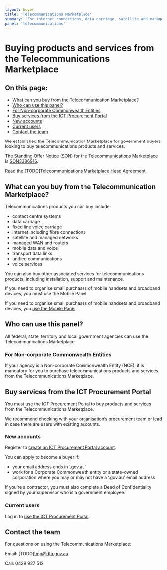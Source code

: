 ```yaml
---
layout: buyer
title: 'Telecommunications Marketplace'
summary: 'For internet connections, data carriage, satellite and managed networks'
panel: 'telecommunications'
---
```


# Buying products and services from the Telecommunications Marketplace

<nav class="au-inpage-nav-links" aria-label="in page navigation">
  <h2 class="au-inpage-nav-links__heading">On this page:</h2>
  <ul class="au-link-list">
    <li><a href="#what-can-you-buy">What can you buy from the Telecommunication Marketplace?</a></li>
    <li><a href="#who-can-use-this-panel">Who can use this panel?</a></li>
    <li><a href="#non-corporate-commonwealth-entities">For Non-corporate Commonwealth Entities</a></li>
    <li><a href="#buy-services-from-the-ict-procurement-portal">Buy services from the ICT Procurement Portal</a></li>
    <li><a href="#new-accounts">New accounts</a></li>
    <li><a href="#current-users">Current users</a></li>
    <li><a href="#contact-the-team">Contact the team</a></li>
  </ul>
</nav>

We established the Telecommunication Marketplace for government buyers looking to buy telecommunications products and services.

The Standing Offer Notice (SON) for the Telecommunications Marketplace is <a href="https://www.tenders.gov.au/Son/Show/fc7270c0-f972-aca0-8f96-b23046b347cf" target="_blank" rel="external noreferrer">SON3386916</a>.

Read the <a href="#" target="_blank" rel="external noreferrer">[TODO]Telecommunications Marketplace Head Agreement</a>.

## <span name="what-can-you-buy">What can you buy from the Telecommunication Marketplace?</span>

Telecommunications products you can buy include:

- contact centre systems
- data carriage
- fixed line voice carriage
- internet including fibre connections
- satellite and managed networks
- managed WAN and routers
- mobile data and voice
- transport data links
- unified communications
- voice services

You can also buy other associated services for telecommunications products, including installation, support and maintenance.

If you need to organise small purchases of mobile handsets and broadband devices, you must use the Mobile Panel.

If you need to organise small purchases of mobile handsets and broadband devices, you [use the Mobile Panel](/buyer/products-and-services/mobile).

## <span name="who-can-use-this-panel">Who can use this panel?</span>

All federal, state, territory and local government agencies can use the Telecommunications Marketplace.

### <span name="non-corporate-commonwealth-entities">For Non-corporate Commonwealth Entities</span>

If your agency is a Non-corporate Commonwealth Entity (NCE), it is mandatory for you to purchase telecommunications products and services from the Telecommunications Marketplace.

## <span name="buy-services-from-the-ict-procurement-portal">Buy services from the ICT Procurement Portal</span>

You must use the ICT Procurement Portal to buy products and services from the Telecommunications Marketplace.

We recommend checking with your organisation’s procurement team or lead in case there are users with existing accounts.

### <span name="new-accounts">New accounts</span>

Register to <a href="https://ictprocurement.service-now.com/register/self_register?type=sp" target="_blank" rel="external noreferrer">create an ICT Procurement Portal account</a>.

You can apply to become a buyer if:

- your email address ends in ‘.gov.au’
- work for a Corporate Commonwealth entity or a state-owned corporation where you may or may not have a ‘.gov.au’ email address

If you’re a contractor, you must also complete a Deed of Confidentiality signed by your supervisor who is a government employee.

### <span name="current-users">Current users</span>

Log in to <a href="https://ictprocurement.service-now.com/sp" target="_blank" rel="external noreferrer">use the ICT Procurement Portal</a>.

## <span name="contact-the-team">Contact the team</span>

For questions on using the Telecommunications Marketplace:

Email: [TODO]tmp@dta.gov.au

Call: 0429 927 512
